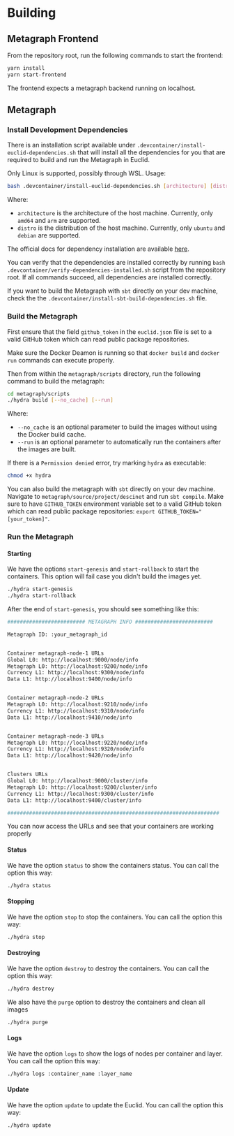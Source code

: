 # Building

## Metagraph Frontend

From the repository root, run the following commands to start the frontend:

```bash
yarn install
yarn start-frontend
```

The frontend expects a metagraph backend running on localhost.

## Metagraph

### Install Development Dependencies

There is an installation script available under `.devcontainer/install-euclid-dependencies.sh` that will install all the dependencies for you that are required to build and run the Metagraph in Euclid.

Only Linux is supported, possibly through WSL. Usage:

```bash
bash .devcontainer/install-euclid-dependencies.sh [architecture] [distribution]
```

Where:

* `architecture` is the architecture of the host machine. Currently, only `amd64` and `arm` are supported.
* `distro` is the distribution of the host machine. Currently, only `ubuntu` and `debian` are supported.

The official docs for dependency installation are available [here](https://docs.constellationnetwork.io/sdk/elements/hydra-cli).

You can verify that the dependencies are installed correctly by running `bash .devcontainer/verify-dependencies-installed.sh` script from the repository root. If all commands succeed, all dependencies are installed correctly.

If you want to build the Metagraph with `sbt` directly on your dev machine, check the the `.devcontainer/install-sbt-build-dependencies.sh` file.

### Build the Metagraph

First ensure that the field `github_token` in the `euclid.json` file is set to a valid GitHub token which can read public package repositories.

Make sure the Docker Deamon is running so that `docker build` and `docker run` commands can execute properly.

Then from within the `metagraph/scripts` directory, run the following command to build the metagraph:

```bash
cd metagraph/scripts
./hydra build [--no_cache] [--run]
```

Where:

* `--no_cache` is an optional parameter to build the images without using the Docker build cache.
* `--run` is an optional parameter to automatically run the containers after the images are built.

If there is a `Permission denied` error, try marking `hydra` as executable:

```bash
chmod +x hydra
```

You can also build the metagraph with `sbt` directly on your dev machine. Navigate to `metagraph/source/project/descinet` and run `sbt compile`. Make sure to have `GITHUB_TOKEN` environment variable set to a valid GitHub token which can read public package repositories: `export GITHUB_TOKEN="[your_token]"`.

### Run the Metagraph

#### Starting

We have the options `start-genesis` and `start-rollback` to start the containers. This option will fail case you didn't build the images yet.

```bash
./hydra start-genesis
./hydra start-rollback   
```

After the end of `start-genesis`, you should see something like this:

```bash
######################### METAGRAPH INFO #########################

Metagraph ID: :your_metagraph_id


Container metagraph-node-1 URLs
Global L0: http://localhost:9000/node/info
Metagraph L0: http://localhost:9200/node/info
Currency L1: http://localhost:9300/node/info
Data L1: http://localhost:9400/node/info


Container metagraph-node-2 URLs
Metagraph L0: http://localhost:9210/node/info
Currency L1: http://localhost:9310/node/info
Data L1: http://localhost:9410/node/info


Container metagraph-node-3 URLs
Metagraph L0: http://localhost:9220/node/info
Currency L1: http://localhost:9320/node/info
Data L1: http://localhost:9420/node/info


Clusters URLs
Global L0: http://localhost:9000/cluster/info
Metagraph L0: http://localhost:9200/cluster/info
Currency L1: http://localhost:9300/cluster/info
Data L1: http://localhost:9400/cluster/info

####################################################################
```

You can now access the URLs and see that your containers are working properly

#### Status

We have the option `status` to show the containers status. You can call the option this way:

```bash
./hydra status   
```

#### Stopping

We have the option `stop` to stop the containers. You can call the option this way:

```bash
./hydra stop   
```

#### Destroying

We have the option `destroy` to destroy the containers. You can call the option this way:

```bash
./hydra destroy   
```

We also have the `purge` option to destroy the containers and clean all images

```bash
./hydra purge   
```

#### Logs

We have the option `logs` to show the logs of nodes per container and layer. You can call the option this way:

```bash
./hydra logs :container_name :layer_name   
```

#### Update

We have the option `update` to update the Euclid. You can call the option this way:

```bash
./hydra update   
```
